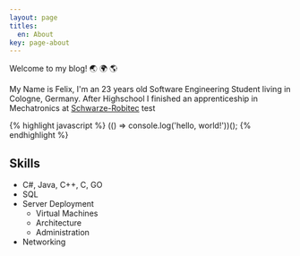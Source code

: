 ```yaml
---
layout: page
titles:
  en: About
key: page-about
---
```


Welcome to my blog! :earth_asia: :earth_africa: :earth_americas:

My Name is Felix, I'm an 23 years old Software Engineering Student living in Cologne, Germany.
After Highschool I finished an apprenticeship in Mechatronics at [Schwarze-Robitec](https://www.schwarze-robitec.com) test

{% highlight javascript %}
(() => console.log('hello, world!'))();
{% endhighlight %}

## Skills

- C#, Java, C++, C, GO
- SQL
- Server Deployment
  - Virtual Machines
  - Architecture
  - Administration
- Networking